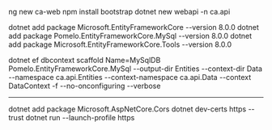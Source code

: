 ng new ca-web
npm install bootstrap
dotnet new webapi -n ca.api

dotnet add package Microsoft.EntityFrameworkCore --version 8.0.0
dotnet add package Pomelo.EntityFrameworkCore.MySql --version 8.0.0
dotnet add package Microsoft.EntityFrameworkCore.Tools --version 8.0.0

dotnet ef dbcontext scaffold Name=MySqlDB Pomelo.EntityFrameworkCore.MySql --output-dir Entities --context-dir Data --namespace ca.api.Entities --context-namespace ca.api.Data --context DataContext -f --no-onconfiguring --verbose

--------------

dotnet add package Microsoft.AspNetCore.Cors
dotnet dev-certs https --trust
dotnet run --launch-profile https

